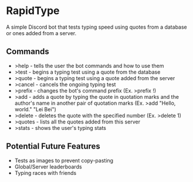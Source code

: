 # RapidType
A simple Discord bot that tests typing speed using quotes from a database or ones added from a server.

## Commands
* \>help - tells the user the bot commands and how to use them
* \>test - begins a typing test using a quote from the database
* \>quote - begins a typing test using a quote added from the server
* \>cancel - cancels the ongoing typing test
* \>prefix - changes the bot's command prefix (Ex. >prefix !)
* \>add - adds a quote by typing the quote in quotation marks and the author\'s name in another pair of quotation marks (Ex. >add "Hello, world." "Lei Bei")
* \>delete - deletes the quote with the specified number (Ex. >delete 1)
* \>quotes - lists all the quotes added from this server
* \>stats - shows the user's typing stats

## Potential Future Features
* Tests as images to prevent copy-pasting
* Global/Server leaderboards
* Typing races with friends
